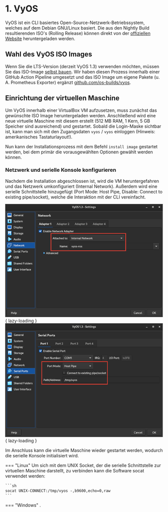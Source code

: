 # 1. VyOS

VyOS ist ein CLI basiertes Open-Source-Netzwerk-Betriebssystem, welches auf dem Debian GNU/Linux basiert.
Die aus den Nightly Build resultierenden ISO's (Rolling Release) können direkt von der [offiziellen Website](https://vyos.net/get/nightly-builds/)
heruntergeladen werden.

## Wahl des VyOS ISO Images

Wenn Sie die LTS-Version (derzeit VyOS 1.3) verwenden möchten, müssen Sie das
ISO-Image [selbst bauen](https://docs.vyos.io/en/latest/contributing/build-vyos.html). Wir haben diesen Prozess innerhalb einer GitHub Action Pipeline umgesetzt und das ISO
Image um eigene Pakete (u. A. Prometheus Exporter) ergänzt [github.com/os-builds/vyos](https://github.com/os-builds/vyos).

## Einrichtung der virtuellen Maschine

Um VyOS innerhalb einer VirtualBox VM aufzusetzen, muss zunächst das gewünschte ISO Image heruntergeladen werden.
Anschließend wird eine neue virtuelle Maschine mit diesem erstellt (512 MB RAM, 1 Kern, 5 GB Speicher sind ausreichend)
und gestartet. Sobald die Login-Maske sichtbar ist, kann man sich mit den Zugangsdaten `vyos` / `vyos` einloggen 
(Hinweis: amerikanisches Tastaturlayout!).

Nun kann der Installationsprozess mit dem Befehl `install image` gestartet werden, bei dem primär die vorausgewählten
Optionen gewählt werden können.

<asciinema-player src="../assets/cast/vyos-install.cast"></asciinema-player>

### Netzwerk und serielle Konsole konfigurieren

Nachdem die Installation abgeschlossen ist, wird die VM heruntergefahren und das Netzwerk umkonfiguriert (Internal
Network). Außerdem wird eine serielle Schnittstelle hinzugefügt (Port Mode: Host Pipe, Disable: Connect to existing
pipe/socket), welche die Interaktion mit der CLI vereinfacht.

![](../assets/img/setup/virtualbox/vyos-internal-network.png){ lazy-loading }
![](../assets/img/setup/virtualbox/vyos-serial.png){ lazy-loading }

<!-- TODO @Luis
Beschreibung wie Netzwerk umkonfiguriert wird verbessern
-->

Im Anschluss kann die virtuelle Maschine wieder gestartet werden, wodurch die serielle Konsole initialisiert wird.

=== "Linux"
    Um sich mit dem UNIX Socket, der die serielle Schnittstelle zur virtuellen Maschine darstellt, zu verbinden kann die 
    Software socat verwendet werden:

    ```sh
    socat UNIX-CONNECT:/tmp/vyos -,b9600,echo=0,raw
    ```


=== "Windows"
    .
    <!-- TODO @Luis
    Beschreibung für Verwendung von Putty oder ähnlichem einfügen
    -->
